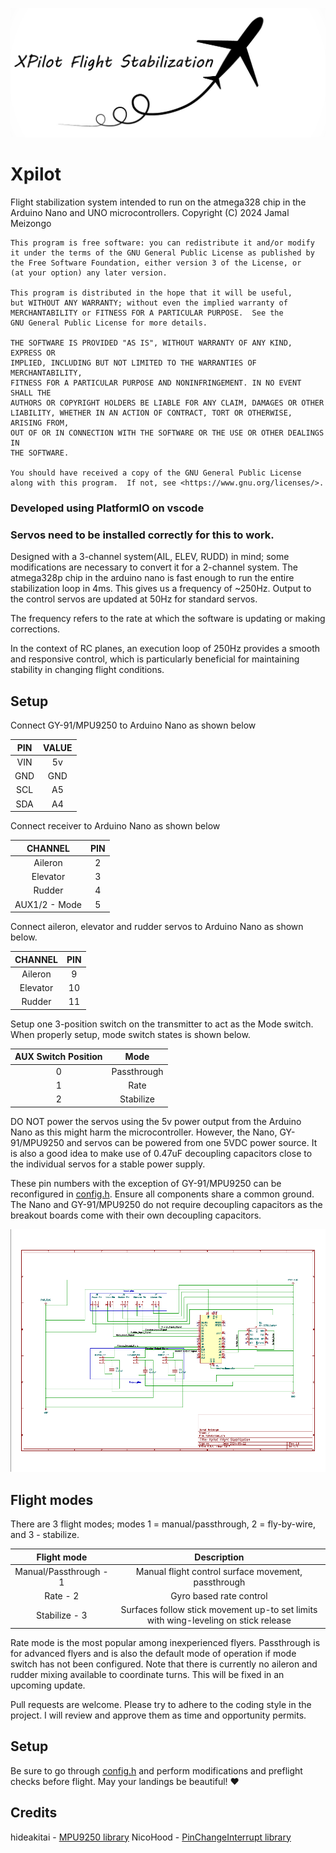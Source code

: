 ![XPilot Logo](assets/img/logo.jpg)

# Xpilot

Flight stabilization system intended to run on the atmega328 chip in the Arduino Nano and UNO microcontrollers.
Copyright (C) 2024 Jamal Meizongo

    This program is free software: you can redistribute it and/or modify
    it under the terms of the GNU General Public License as published by
    the Free Software Foundation, either version 3 of the License, or
    (at your option) any later version.

    This program is distributed in the hope that it will be useful,
    but WITHOUT ANY WARRANTY; without even the implied warranty of
    MERCHANTABILITY or FITNESS FOR A PARTICULAR PURPOSE.  See the
    GNU General Public License for more details.

    THE SOFTWARE IS PROVIDED "AS IS", WITHOUT WARRANTY OF ANY KIND, EXPRESS OR
    IMPLIED, INCLUDING BUT NOT LIMITED TO THE WARRANTIES OF MERCHANTABILITY,
    FITNESS FOR A PARTICULAR PURPOSE AND NONINFRINGEMENT. IN NO EVENT SHALL THE
    AUTHORS OR COPYRIGHT HOLDERS BE LIABLE FOR ANY CLAIM, DAMAGES OR OTHER
    LIABILITY, WHETHER IN AN ACTION OF CONTRACT, TORT OR OTHERWISE, ARISING FROM,
    OUT OF OR IN CONNECTION WITH THE SOFTWARE OR THE USE OR OTHER DEALINGS IN
    THE SOFTWARE.

    You should have received a copy of the GNU General Public License
    along with this program.  If not, see <https://www.gnu.org/licenses/>.

### Developed using PlatformIO on vscode

### Servos need to be installed correctly for this to work.

Designed with a 3-channel system(AIL, ELEV, RUDD) in mind; some modifications are necessary to convert it for a 2-channel system.
The atmega328p chip in the arduino nano is fast enough to run the entire stabilization loop in 4ms.
This gives us a frequency of ~250Hz. Output to the control servos are updated at 50Hz for standard servos.

The frequency refers to the rate at which the software is updating or making corrections.

In the context of RC planes, an execution loop of 250Hz provides a smooth and responsive control, which is particularly beneficial for maintaining stability in changing flight conditions.

## Setup

Connect GY-91/MPU9250 to Arduino Nano as shown below

| PIN | VALUE |
| :-: | :---: |
| VIN |  5v   |
| GND |  GND  |
| SCL |  A5   |
| SDA |  A4   |

Connect receiver to Arduino Nano as shown below

|    CHANNEL    | PIN |
| :-----------: | :-: |
|    Aileron    |  2  |
|   Elevator    |  3  |
|    Rudder     |  4  |
| AUX1/2 - Mode |  5  |

Connect aileron, elevator and rudder servos to Arduino Nano as shown below.

| CHANNEL  | PIN |
| :------: | :-: |
| Aileron  |  9  |
| Elevator | 10  |
|  Rudder  | 11  |

Setup one 3-position switch on the transmitter to act as the Mode switch.
When properly setup, mode switch states is shown below.

| AUX Switch Position |    Mode     |
| :-----------------: | :---------: |
|          0          | Passthrough |
|          1          |    Rate     |
|          2          |  Stabilize  |

DO NOT power the servos using the 5v power output from the Arduino Nano as this might harm the microcontroller.
However, the Nano, GY-91/MPU9250 and servos can be powered from one 5VDC power source. It is also a good idea to make use of 0.47uF decoupling capacitors close to the individual servos for a stable power supply.

These pin numbers with the exception of GY-91/MPU9250 can be reconfigured in [config.h](lib/Xpilot/src/config.h).
Ensure all components share a common ground. The Nano and GY-91/MPU9250 do not require decoupling capacitors as the breakout boards come with their own decoupling capacitors.

![Schematics](assets/img/Schematics.png)

## Flight modes

There are 3 flight modes; modes 1 = manual/passthrough, 2 = fly-by-wire, and 3 - stabilize.

|      Flight mode       |                                     Description                                     |
| :--------------------: | :---------------------------------------------------------------------------------: |
| Manual/Passthrough - 1 |                 Manual flight control surface movement, passthrough                 |
|        Rate - 2        |                               Gyro based rate control                               |
|     Stabilize - 3      | Surfaces follow stick movement up-to set limits with wing-leveling on stick release |

Rate mode is the most popular among inexperienced flyers. Passthrough is for advanced flyers and is also the default mode of operation if mode switch has not been configured.
Note that there is currently no aileron and rudder mixing available to coordinate turns. This will be fixed in an upcoming update.

Pull requests are welcome. Please try to adhere to the coding style in the project. I will review and approve them as time and opportunity permits.

## Setup

Be sure to go through [config.h](lib/Xpilot/src/config.h) and perform modifications and preflight checks before flight.
May your landings be beautiful! ❤️

## Credits

hideakitai - [MPU9250 library](https://github.com/hideakitai/MPU9250)
NicoHood - [PinChangeInterrupt library](https://github.com/NicoHood/PinChangeInterrupt)

